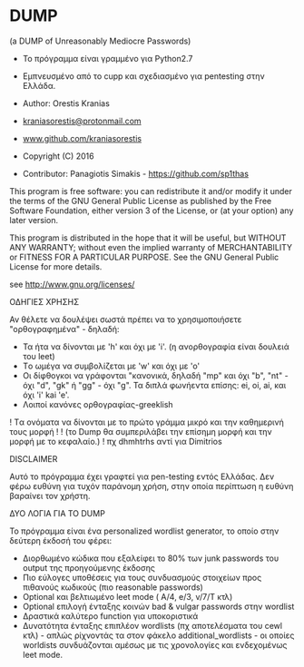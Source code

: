 # DUMP

(a DUMP of Unreasonably Mediocre Passwords) 

* Το πρόγραμμα είναι γραμμένο για Python2.7

* Εμπνευσμένο από το cupp και σχεδιασμένο για pentesting στην Ελλάδα.

* Author: Orestis Kranias
* kraniasorestis@protonmail.com
* www.github.com/kraniasorestis
* Copyright (C) 2016
* Contributor: Panagiotis Simakis - https://github.com/sp1thas

This program is free software: you can redistribute it and/or modify
it under the terms of the GNU General Public License as published by
the Free Software Foundation, either version 3 of the License, or
(at your option) any later version.

This program is distributed in the hope that it will be useful,
but WITHOUT ANY WARRANTY; without even the implied warranty of
MERCHANTABILITY or FITNESS FOR A PARTICULAR PURPOSE.  See the
GNU General Public License for more details.

 see <http://www.gnu.org/licenses/>




ΟΔΗΓΙΕΣ ΧΡΗΣΗΣ

Αν θέλετε να δουλέψει σωστά πρέπει να το χρησιμοποιήσετε "ορθογραφημένα" - δηλαδή:

* Τα ήτα να δίνονται με 'h' και όχι με 'i'. (η ανορθογραφία είναι δουλειά του leet)
* Tο ωμέγα να συμβολίζεται με 'w' και όχι με 'ο'
* Οι δίφθογκοι να γράφονται "κανονικά, δηλαδή "mp" και όχι "b", "nt" - όχι "d",
"gk" ή "gg" - όχι "g". Τα διπλά φωνήεντα επίσης: ei, oi, ai, και όχι 'i' kai 'e'.
* Λοιποί κανόνες ορθογραφίας-greeklish

! Tα ονόματα να δίνονται με το πρώτο γράμμα μικρό και την καθημερινή τους μορφή !
! (το Dump θα συμπεριλάβει την επίσημη μορφή και την μορφή με το κεφαλαίο.)     !
πχ dhmhtrhs αντί για Dimitrios


DISCLAIMER

Αυτό το πρόγραμμα έχει γραφτεί για pen-testing εντός Ελλάδας. Δεν φέρω ευθύνη
για τυχόν παράνομη χρήση, στην οποία περίπτωση η ευθύνη βαραίνει τον χρήστη.



ΔΥΟ ΛΟΓΙΑ ΓΙΑ ΤΟ DUMP

Το πρόγραμμα είναι ένα personalized wordlist generator, το οποίο στην δεύτερη έκδοσή του φέρει:

* Διορθωμένο κώδικα που εξαλείφει το 80% των junk passwords του output της προηγούμενης έκδοσης
* Πιο εύλογες υποθέσεις για τους συνδυασμούς στοιχείων προς πιθανούς κωδικούς (πιο reasonable passwords)
* Optional και βελτιωμένο leet mode ( A/4, e/3, v/7/T κτλ)
* Optional επιλογή ένταξης κοινών bad & vulgar passwords στην wordlist
* Δραστικά καλύτερο function για υποκοριστικά
* Δυνατότητα ένταξης επιπλέον wordlists (πχ αποτελέσματα του cewl κτλ) - απλώς ρίχνοντάς τα στον φάκελο additional_wordlists - οι οποίες worldists συνδυάζονται αμέσως με τις χρονολογίες και ενδεχομένως leet mode. 


